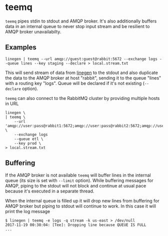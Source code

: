 # teemq

`teemq` pipes stdin to stdout and AMQP broker. It's also additionally buffers data
in an internal queue to never stop input stream and be resilient to AMQP broker
unavailabilty.

## Examples

    linegen | teemq --url amqp://guest:guest@rabbit:5672 --exchange logs --queue lines --key staging --declare > local.stream.txt

This will send stream of data from [linegen](https://github.com/dzeban/linegen)
to the stdout and also duplicate the data to the AMQP broker at host "rabbit",
sending it to the queue "lines" with a routing key "logs". Queue will be
declared if it's not existing (`--declare` option).

`teemq` can also connect to the RabbitMQ cluster by providing multiple hosts in
URL

    linegen \
    | teemq \
        --url 'amqp://user:pass@rabbit1:5672;amqp://user:pass@rabbit2:5672;amqp://user:pass@rabbit3:5672' \
        --exchange logs
        --queue etl \
        --key prod \
    > local.stream.txt

## Buffering

If the AMQP broker is not available `teemq` will buffer lines in the internal
queue (its size is set with `--limit` option). While buffering messages for
AMQP, piping to the stdout will not block and continue at usual pace because it's
executed in a separate thread.

When the internal queue is filled up it will drop new lines from buffering for
AMQP broker but piping to stdout will continue to work. In this case it will
print the log message

    $ linegen | teemq -e logs -q stream -k us-east > /dev/null
    2017-11-19 00:38:04: [Tee]: Dropping line because QUEUE IS FULL
    ...
